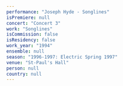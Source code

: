 ```yaml
---
performance: "Joseph Hyde - Songlines"
isPremiere: null
concert: "Concert 3"
work: "Songlines"
isCommission: false
isResidency: false
work_year: "1994"
ensemble: null
season: "1996-1997: Electric Spring 1997"
venue: "St-Paul's Hall"
person: null
country: null
---
```


